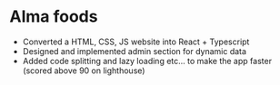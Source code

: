 # Alma foods

-   Converted a HTML, CSS, JS website into React + Typescript
-   Designed and implemented admin section for dynamic data
-   Added code splitting and lazy loading etc... to make the app faster (scored above 90 on lighthouse)
